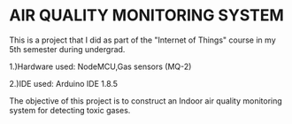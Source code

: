 # AIR QUALITY MONITORING SYSTEM

This is a project that I did as part of the "Internet of Things" course in my 5th semester during undergrad.

1.)Hardware used: NodeMCU,Gas sensors (MQ-2)

2.)IDE used: Arduino IDE 1.8.5

The objective of this project is to construct an Indoor air quality monitoring system for detecting toxic gases.
